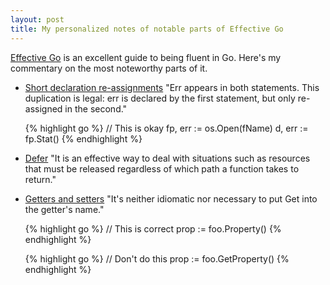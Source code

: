 ```yaml
---
layout: post
title: My personalized notes of notable parts of Effective Go
---
```


[Effective Go](https://golang.org/doc/effective_go) is an excellent guide to being fluent in Go. Here's my commentary on
the most noteworthy parts of it.

* [Short declaration re-assignments](https://golang.org/doc/effective_go#redeclaration) "Err appears in both statements. This duplication is legal: err is declared by the first statement, but only re-assigned in the second."

    {% highlight go %}
    // This is okay
    fp, err := os.Open(fName)
    d, err := fp.Stat()
    {% endhighlight %}

* [Defer](https://golang.org/doc/effective_go#defer) "It is an effective way to deal with situations such as resources that must be released regardless of which path a function takes to return."

* [Getters and setters](https://golang.org/doc/effective_go#package-names) "It's neither idiomatic nor necessary to put Get into the getter's name."

    {% highlight go %}
    // This is correct
    prop := foo.Property()
    {% endhighlight %}

    {% highlight go %}
    // Don't do this
    prop := foo.GetProperty()
    {% endhighlight %}
